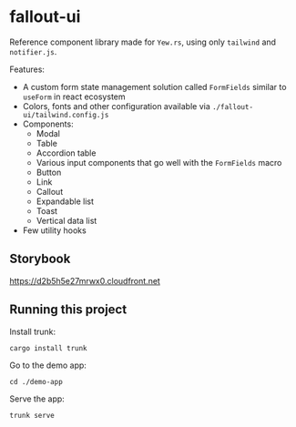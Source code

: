 # fallout-ui

Reference component library made for `Yew.rs`, using only `tailwind` and `notifier.js`.

Features:

- A custom form state management solution called `FormFields` similar to `useForm` in react ecosystem
- Colors, fonts and other configuration available via `./fallout-ui/tailwind.config.js`
- Components:
  - Modal
  - Table
  - Accordion table
  - Various input components that go well with the `FormFields` macro
  - Button
  - Link
  - Callout
  - Expandable list
  - Toast
  - Vertical data list
- Few utility hooks

## Storybook

https://d2b5h5e27mrwx0.cloudfront.net

## Running this project

Install trunk:

```
cargo install trunk
```

Go to the demo app:

```
cd ./demo-app
```

Serve the app:

```
trunk serve
```
